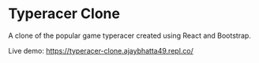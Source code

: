 # Typeracer Clone
A clone of the popular game typeracer created using React and Bootstrap.

Live demo: https://typeracer-clone.ajaybhatta49.repl.co/
